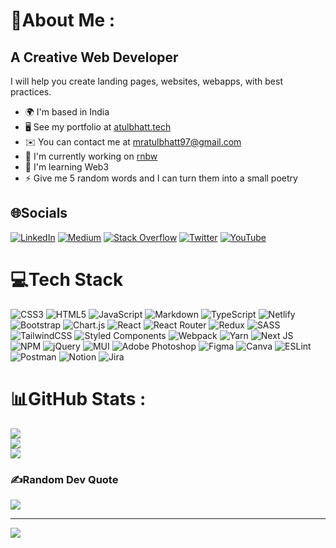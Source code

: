 # 💫About Me :
A Creative Web Developer
------------------------

I will help you create landing pages, websites, webapps, with best practices.

* 🌍  I'm based in India
* 🖥️  See my portfolio at [atulbhatt.tech](http://atulbhatt.tech)
* ✉️  You can contact me at [mratulbhatt97@gmail.com](mailto:mratulbhatt97@gmail.com)
* 🚀  I'm currently working on [rnbw](http://rnbw.dev/)
* 🧠  I'm learning Web3
* ⚡  Give me 5 random words and I can turn them into a small poetry

## 🌐Socials
[![LinkedIn](https://img.shields.io/badge/LinkedIn-%230077B5.svg?logo=linkedin&logoColor=white)](https://linkedin.com/in/mratulbhatt) [![Medium](https://img.shields.io/badge/Medium-12100E?logo=medium&logoColor=white)](https://medium.com/@atulbhatt98) [![Stack Overflow](https://img.shields.io/badge/-Stackoverflow-FE7A16?logo=stack-overflow&logoColor=white)](https://stackoverflow.com/users/9997978) [![Twitter](https://img.shields.io/badge/Twitter-%231DA1F2.svg?logo=Twitter&logoColor=white)](https://twitter.com/atulbhatt98) [![YouTube](https://img.shields.io/badge/YouTube-%23FF0000.svg?logo=YouTube&logoColor=white)](https://youtube.com/c/ucrqmsfua7op2kogfahooeta) 

# 💻Tech Stack
![CSS3](https://img.shields.io/badge/css3-%231572B6.svg?style=plastic&logo=css3&logoColor=white) ![HTML5](https://img.shields.io/badge/html5-%23E34F26.svg?style=plastic&logo=html5&logoColor=white) ![JavaScript](https://img.shields.io/badge/javascript-%23323330.svg?style=plastic&logo=javascript&logoColor=%23F7DF1E) ![Markdown](https://img.shields.io/badge/markdown-%23000000.svg?style=plastic&logo=markdown&logoColor=white) ![TypeScript](https://img.shields.io/badge/typescript-%23007ACC.svg?style=plastic&logo=typescript&logoColor=white) ![Netlify](https://img.shields.io/badge/netlify-%23000000.svg?style=plastic&logo=netlify&logoColor=#00C7B7) ![Bootstrap](https://img.shields.io/badge/bootstrap-%23563D7C.svg?style=plastic&logo=bootstrap&logoColor=white) ![Chart.js](https://img.shields.io/badge/chart.js-F5788D.svg?style=plastic&logo=chart.js&logoColor=white) ![React](https://img.shields.io/badge/react-%2320232a.svg?style=plastic&logo=react&logoColor=%2361DAFB) ![React Router](https://img.shields.io/badge/React_Router-CA4245?style=plastic&logo=react-router&logoColor=white) ![Redux](https://img.shields.io/badge/redux-%23593d88.svg?style=plastic&logo=redux&logoColor=white) ![SASS](https://img.shields.io/badge/SASS-hotpink.svg?style=plastic&logo=SASS&logoColor=white) ![TailwindCSS](https://img.shields.io/badge/tailwindcss-%2338B2AC.svg?style=plastic&logo=tailwind-css&logoColor=white) ![Styled Components](https://img.shields.io/badge/styled--components-DB7093?style=plastic&logo=styled-components&logoColor=white) ![Webpack](https://img.shields.io/badge/webpack-%238DD6F9.svg?style=plastic&logo=webpack&logoColor=black) ![Yarn](https://img.shields.io/badge/yarn-%232C8EBB.svg?style=plastic&logo=yarn&logoColor=white) ![Next JS](https://img.shields.io/badge/Next-black?style=plastic&logo=next.js&logoColor=white) ![NPM](https://img.shields.io/badge/NPM-%23000000.svg?style=plastic&logo=npm&logoColor=white) ![jQuery](https://img.shields.io/badge/jquery-%230769AD.svg?style=plastic&logo=jquery&logoColor=white) ![MUI](https://img.shields.io/badge/MUI-%230081CB.svg?style=plastic&logo=material-ui&logoColor=white) ![Adobe Photoshop](https://img.shields.io/badge/adobephotoshop-%2331A8FF.svg?style=plastic&logo=adobephotoshop&logoColor=white) 	![Figma](https://img.shields.io/badge/figma-%23F24E1E.svg?style=plastic&logo=figma&logoColor=white) ![Canva](https://img.shields.io/badge/Canva-%2300C4CC.svg?style=plastic&logo=Canva&logoColor=white) ![ESLint](https://img.shields.io/badge/ESLint-4B3263?style=plastic&logo=eslint&logoColor=white) ![Postman](https://img.shields.io/badge/Postman-FF6C37?style=plastic&logo=postman&logoColor=white) ![Notion](https://img.shields.io/badge/Notion-%23000000.svg?style=plastic&logo=notion&logoColor=white) ![Jira](https://img.shields.io/badge/jira-%230A0FFF.svg?style=plastic&logo=jira&logoColor=white)
# 📊GitHub Stats :
![](https://github-readme-stats.vercel.app/api?username=atulbhatt-system32&theme=react&hide_border=false&include_all_commits=false&count_private=false)<br/>
![](https://github-readme-streak-stats.herokuapp.com/?user=atulbhatt-system32&theme=react&hide_border=false)<br/>
![](https://github-readme-stats.vercel.app/api/top-langs/?username=atulbhatt-system32&theme=react&hide_border=false&include_all_commits=false&count_private=false&layout=compact)

### ✍️Random Dev Quote
![](https://quotes-github-readme.vercel.app/api?type=vetical&theme=dark)


---
[![](https://visitcount.itsvg.in/api?id=atulbhatt-system32&icon=5&color=9)](https://visitcount.itsvg.in)
